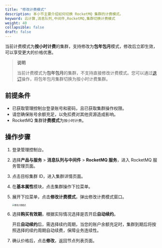 ```yaml
---
title: "修改计费模式"
description: 本小节主要介绍如何切换 RocketMQ 集群的计费模式。 
keyword: 云计算,消息队列,中间件,RocketMQ,集群切换计费模式
weight: 40
collapsible: false
draft: false
---
```


当前计费模式为**按小时计费**的集群，支持修改为**包年包月**模式，修改后立即生效，可以享受更大的价格优惠。

> **说明**
> 
> 当前计费模式为**包年包月**的集群，不支持直接修改计费模式。您可以通过[退订](/middware/rocketmq/manual/mgt_cluster/unsubscribe)操作，将包年包月集群切换为按小时计费集群。

## 前提条件

- 已获取管理控制台登录账号和密码，且已获取集群操作权限。
- 请您确保账号余额充足，以免扣费对其他资源造成影响。
- RocketMQ 集群**计费模式**为`按小时计费`。

## 操作步骤

1. 登录管理控制台。
2. 选择**产品与服务** > **消息队列与中间件** > **RocketMQ 服务**，进入 RocketMQ 服务管理页面。
3. 点击目标集群 ID，进入集群详情页面。
4. 在**基本属性**模块，点击集群操作下拉菜单。
5. 展开下拉菜单，点击**修改计费模式**，弹出修改计费模式窗口。
   
   <img src="/middware/rocketmq/_images/switch_billing_mode.png" alt="修改计费模式" style="zoom:45%;" />

6. 选择**购买有效期**，根据实际情况选择是否开启**自动续约**。

   开启**自动续约**后，需选择续约周期，当您的账户余额充足时，集群到期后将按照选择的续约周期自动续费，保障业务连续性。

7. 确认价格后，点击**修改**，返回节点列表页面。
